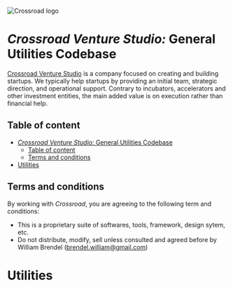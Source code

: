 ![Crossroad logo](https://raw.github.com/Crossroad-Venture-Studio/Assets/tree/main/__assets__/crossroad.svg)
# *Crossroad Venture Studio:* General Utilities Codebase

[Crossroad Venture Studio](crossroadventurestudio.com) is a company focused on creating and building startups. We typically help startups by providing an initial team, strategic direction, and operational support. Contrary to incubators, accelerators and other investment entities, the main added value is on execution rather than financial help.

## Table of content
- [*Crossroad Venture Studio:* General Utilities Codebase](#crossroad-venture-studio-general-utilities-codebase)
  - [Table of content](#table-of-content)
  - [Terms and conditions](#terms-and-conditions)
- [Utilities](#utilities)

## Terms and conditions
By working with *Crossroad*, you are agreeing to the following term and conditions:
- This is a proprietary suite of softwares, tools, framework, design sytem, etc.
- Do not distribute, modify, sell unless consulted and agreed before by William Brendel (brendel.william@gmail.com)

# Utilities